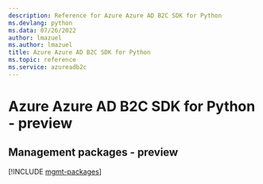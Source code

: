 ```yaml
---
description: Reference for Azure Azure AD B2C SDK for Python
ms.devlang: python
ms.data: 07/26/2022
author: lmazuel
ms.author: lmazuel
title: Azure Azure AD B2C SDK for Python
ms.topic: reference
ms.service: azureadb2c
---
```

# Azure Azure AD B2C SDK for Python - preview

## Management packages - preview
[!INCLUDE [mgmt-packages](azure-ad-b2c-mgmt-index.md)]